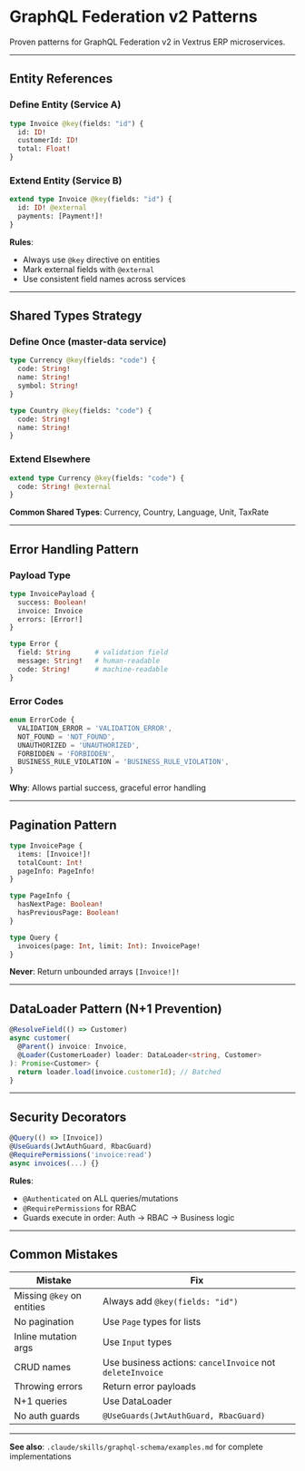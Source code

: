 # GraphQL Federation v2 Patterns

Proven patterns for GraphQL Federation v2 in Vextrus ERP microservices.

---

## Entity References

### Define Entity (Service A)
```graphql
type Invoice @key(fields: "id") {
  id: ID!
  customerId: ID!
  total: Float!
}
```

### Extend Entity (Service B)
```graphql
extend type Invoice @key(fields: "id") {
  id: ID! @external
  payments: [Payment!]!
}
```

**Rules**:
- Always use `@key` directive on entities
- Mark external fields with `@external`
- Use consistent field names across services

---

## Shared Types Strategy

### Define Once (master-data service)
```graphql
type Currency @key(fields: "code") {
  code: String!
  name: String!
  symbol: String!
}

type Country @key(fields: "code") {
  code: String!
  name: String!
}
```

### Extend Elsewhere
```graphql
extend type Currency @key(fields: "code") {
  code: String! @external
}
```

**Common Shared Types**: Currency, Country, Language, Unit, TaxRate

---

## Error Handling Pattern

### Payload Type
```graphql
type InvoicePayload {
  success: Boolean!
  invoice: Invoice
  errors: [Error!]
}

type Error {
  field: String      # validation field
  message: String!   # human-readable
  code: String!      # machine-readable
}
```

### Error Codes
```typescript
enum ErrorCode {
  VALIDATION_ERROR = 'VALIDATION_ERROR',
  NOT_FOUND = 'NOT_FOUND',
  UNAUTHORIZED = 'UNAUTHORIZED',
  FORBIDDEN = 'FORBIDDEN',
  BUSINESS_RULE_VIOLATION = 'BUSINESS_RULE_VIOLATION',
}
```

**Why**: Allows partial success, graceful error handling

---

## Pagination Pattern

```graphql
type InvoicePage {
  items: [Invoice!]!
  totalCount: Int!
  pageInfo: PageInfo!
}

type PageInfo {
  hasNextPage: Boolean!
  hasPreviousPage: Boolean!
}

type Query {
  invoices(page: Int, limit: Int): InvoicePage!
}
```

**Never**: Return unbounded arrays `[Invoice!]!`

---

## DataLoader Pattern (N+1 Prevention)

```typescript
@ResolveField(() => Customer)
async customer(
  @Parent() invoice: Invoice,
  @Loader(CustomerLoader) loader: DataLoader<string, Customer>
): Promise<Customer> {
  return loader.load(invoice.customerId); // Batched
}
```

---

## Security Decorators

```typescript
@Query(() => [Invoice])
@UseGuards(JwtAuthGuard, RbacGuard)
@RequirePermissions('invoice:read')
async invoices(...) {}
```

**Rules**:
- `@Authenticated` on ALL queries/mutations
- `@RequirePermissions` for RBAC
- Guards execute in order: Auth → RBAC → Business logic

---

## Common Mistakes

| Mistake | Fix |
|---------|-----|
| Missing `@key` on entities | Always add `@key(fields: "id")` |
| No pagination | Use `Page` types for lists |
| Inline mutation args | Use `Input` types |
| CRUD names | Use business actions: `cancelInvoice` not `deleteInvoice` |
| Throwing errors | Return error payloads |
| N+1 queries | Use DataLoader |
| No auth guards | `@UseGuards(JwtAuthGuard, RbacGuard)` |

---

**See also**: `.claude/skills/graphql-schema/examples.md` for complete implementations
